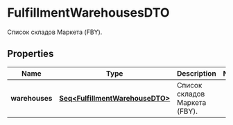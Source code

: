 

# FulfillmentWarehousesDTO

Список складов Маркета (FBY).

## Properties

Name | Type | Description | Notes
------------ | ------------- | ------------- | -------------
**warehouses** | [**Seq&lt;FulfillmentWarehouseDTO&gt;**](FulfillmentWarehouseDTO.md) | Список складов Маркета (FBY). | 



